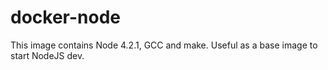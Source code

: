 # docker-node

This image contains Node 4.2.1, GCC and make. Useful as a base image to start NodeJS dev.
